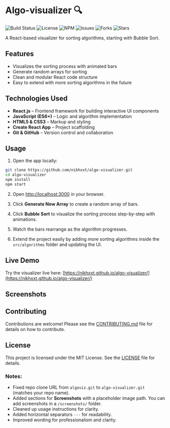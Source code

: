 # Algo-visualizer 🔍

![Build Status](https://img.shields.io/badge/build-passing-brightgreen)
![License](https://img.shields.io/github/license/nikhxxt/algo-visualizer)
![NPM](https://img.shields.io/badge/npm-v9.0.0-blue)
![Issues](https://img.shields.io/github/issues/nikhxxt/algo-visualizer)
![Forks](https://img.shields.io/github/forks/nikhxxt/algo-visualizer)
![Stars](https://img.shields.io/github/stars/nikhxxt/algo-visualizer)

A React-based visualizer for sorting algorithms, starting with Bubble Sort.

## Features

- Visualizes the sorting process with animated bars
- Generate random arrays for sorting
- Clean and modular React code structure
- Easy to extend with more sorting algorithms in the future

## Technologies Used

- **React.js** – Frontend framework for building interactive UI components
- **JavaScript (ES6+)** – Logic and algorithm implementation
- **HTML5 & CSS3** – Markup and styling
- **Create React App** – Project scaffolding
- **Git & GitHub** – Version control and collaboration

## Usage

1. Open the app locally:

```bash
git clone https://github.com/nikhxxt/algo-visualizer.git
cd algo-visualizer
npm install
npm start
````

2. Open [http://localhost:3000](http://localhost:3000) in your browser.

3. Click **Generate New Array** to create a random array of bars.

4. Click **Bubble Sort** to visualize the sorting process step-by-step with animations.

5. Watch the bars rearrange as the algorithm progresses.

6. Extend the project easily by adding more sorting algorithms inside the `src/algorithms` folder and updating the UI.

## Live Demo

Try the visualizer live here:
[https://nikhxxt.github.io/algo-visualizer/](https://nikhxxt.github.io/algo-visualizer/)

## Screenshots

## Contributing

Contributions are welcome!
Please see the [CONTRIBUTING.md](CONTRIBUTING.md) file for details on how to contribute.

## License

This project is licensed under the MIT License. See the [LICENSE](LICENSE) file for details.

### Notes:

- Fixed repo clone URL from `algoviz.git` to `algo-visualizer.git` (matches your repo name).
- Added sections for **Screenshots** with a placeholder image path. You can add screenshots in a `/screenshots/` folder.
- Cleaned up usage instructions for clarity.
- Added horizontal separators `---` for readability.
- Improved wording for professionalism and clarity.





